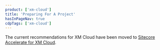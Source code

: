 ```yaml
---
product: ['xm-cloud']
title: 'Preparing For A Project'
hasInPageNav: true
cdpTags: ['xm-cloud']
---
```


<Alert status="warning">
  <AlertIcon />
    The current recommendations for XM Cloud have been moved to <a href="/learn/accelerate/xm-cloud">Sitecore Accelerate for XM Cloud</a>.
</Alert>

<Row columns={2}>
  <Link title="Preparing for an XM Cloud Project" link="/learn/accelerate/xm-cloud/pre-development/project-planning/preparing-for-an-xm-cloud-project" />
  <Link title="Project Estimation" link="/learn/accelerate/xm-cloud/pre-development/project-planning/project-estimation" />
</Row>
